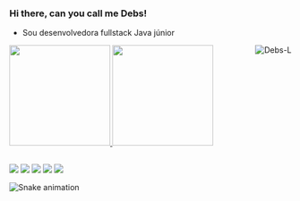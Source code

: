 ### Hi there,  can you call me Debs!
 
-	Sou desenvolvedora fullstack Java júnior

 <div>
  <a href="https://github.com/sscdebora">
  <img height="180em" src="https://github-readme-stats.vercel.app/api?username=sscdebora&show_icons=true&theme=dracula&include_all_commits=true&count_private=true"/>
  <img height="180em" src="https://github-readme-stats.vercel.app/api/top-langs/?username=sscdebora&layout=compact&langs_count=7&theme=dracula"/>
  <img align="right" alt="Debs-L" src="https://i.pinimg.com/originals/01/dc/4f/01dc4fc24f2c44bda6c2e019f2760c94.gif"
</div>
    
##
<div>
  <a href="https://https://www.instagram.com/ssc_debora/?hl=pt-br" target="_blank"><img src="https://img.shields.io/badge/-Instagram-%23E4405F?style=for-the-badge&logo=instagram&logoColor=white" target="_blank"></a>
  <a href = "mailto:deboracristinasantos@gmail.com"><img src="https://img.shields.io/badge/-Gmail-%23333?style=for-the-badge&logo=gmail&logoColor=white" target="_blank"></a>
  <a href="https://www.linkedin.com/in/sscdebora/" target="_blank"><img src="https://img.shields.io/badge/-LinkedIn-%230077B5?style=for-the-badge&logo=linkedin&logoColor=white" target="_blank"></a> 
  <a href="https://www.facebook.com/deboracristina.souzasantos.3/" target="_blank"><img src="https://img.shields.io/badge/Facebook-1877F2?style=for-the-badge&logo=facebook&logoColor=white" target="_blank"></a>
  <a href="https://twitter.com/ssc_debora" rget="_blank"><img src="https://img.shields.io/badge/Twitter-1DA1F2?style=for-the-badge&logo=twitter&logoColor=white" target="_blank"></a>

![Snake animation](https://github.com/sscdebora/sscdebora/blob/output/github-contribution-grid-snake.svg)
 
 </div>


